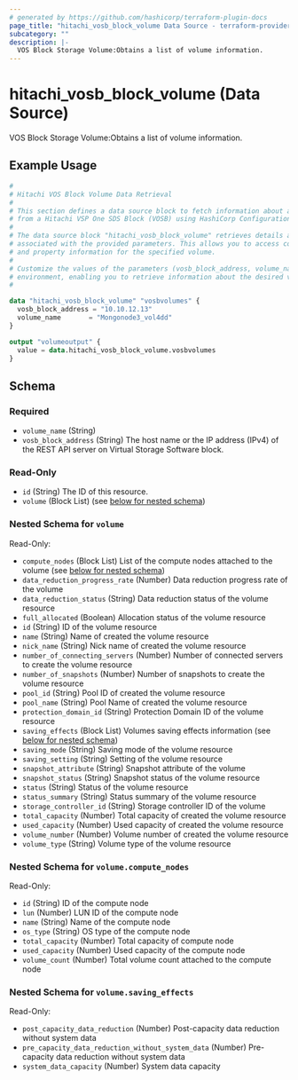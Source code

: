 ```yaml
---
# generated by https://github.com/hashicorp/terraform-plugin-docs
page_title: "hitachi_vosb_block_volume Data Source - terraform-provider-hitachi"
subcategory: ""
description: |-
  VOS Block Storage Volume:Obtains a list of volume information.
---
```


# hitachi_vosb_block_volume (Data Source)

VOS Block Storage Volume:Obtains a list of volume information.

## Example Usage

```terraform
#
# Hitachi VOS Block Volume Data Retrieval
#
# This section defines a data source block to fetch information about a specific volume
# from a Hitachi VSP One SDS Block (VOSB) using HashiCorp Configuration Language (HCL).
#
# The data source block "hitachi_vosb_block_volume" retrieves details about a volume
# associated with the provided parameters. This allows you to access configuration
# and property information for the specified volume.
#
# Customize the values of the parameters (vosb_block_address, volume_name) to match your
# environment, enabling you to retrieve information about the desired volume.
#

data "hitachi_vosb_block_volume" "vosbvolumes" {
  vosb_block_address = "10.10.12.13"
  volume_name       = "Mongonode3_vol4dd"
}

output "volumeoutput" {
  value = data.hitachi_vosb_block_volume.vosbvolumes
}
```

<!-- schema generated by tfplugindocs -->
## Schema

### Required

- `volume_name` (String)
- `vosb_block_address` (String) The host name or the IP address (IPv4) of the REST API server on Virtual Storage Software block.

### Read-Only

- `id` (String) The ID of this resource.
- `volume` (Block List) (see [below for nested schema](#nestedblock--volume))

<a id="nestedblock--volume"></a>
### Nested Schema for `volume`

Read-Only:

- `compute_nodes` (Block List) List of the compute nodes attached to the volume (see [below for nested schema](#nestedblock--volume--compute_nodes))
- `data_reduction_progress_rate` (Number) Data reduction progress rate of the volume
- `data_reduction_status` (String) Data reduction status of the volume resource
- `full_allocated` (Boolean) Allocation status of the volume resource
- `id` (String) ID of the volume resource
- `name` (String) Name of created the volume resource
- `nick_name` (String) Nick name of created the volume resource
- `number_of_connecting_servers` (Number) Number of connected servers to create the volume resource
- `number_of_snapshots` (Number) Number of snapshots to create the volume resource
- `pool_id` (String) Pool ID of created the volume resource
- `pool_name` (String) Pool Name of created the volume resource
- `protection_domain_id` (String) Protection Domain ID of the volume resource
- `saving_effects` (Block List) Volumes saving effects information (see [below for nested schema](#nestedblock--volume--saving_effects))
- `saving_mode` (String) Saving mode of the volume resource
- `saving_setting` (String) Setting of the volume resource
- `snapshot_attribute` (String) Snapshot attribute of the volume
- `snapshot_status` (String) Snapshot status of the volume resource
- `status` (String) Status of the volume resource
- `status_summary` (String) Status summary of the volume resource
- `storage_controller_id` (String) Storage controller ID of the volume
- `total_capacity` (Number) Total capacity of created the volume resource
- `used_capacity` (Number) Used capacity of created the volume resource
- `volume_number` (Number) Volume number of created the volume resource
- `volume_type` (String) Volume type of the volume resource

<a id="nestedblock--volume--compute_nodes"></a>
### Nested Schema for `volume.compute_nodes`

Read-Only:

- `id` (String) ID of the compute node
- `lun` (Number) LUN ID of the compute node
- `name` (String) Name of the compute node
- `os_type` (String) OS type of the compute node
- `total_capacity` (Number) Total capacity of compute node
- `used_capacity` (Number) Used capacity of the compute node
- `volume_count` (Number) Total volume count attached to the compute node


<a id="nestedblock--volume--saving_effects"></a>
### Nested Schema for `volume.saving_effects`

Read-Only:

- `post_capacity_data_reduction` (Number) Post-capacity data reduction without system data
- `pre_capacity_data_reduction_without_system_data` (Number) Pre-capacity data reduction without system data
- `system_data_capacity` (Number) System data capacity

